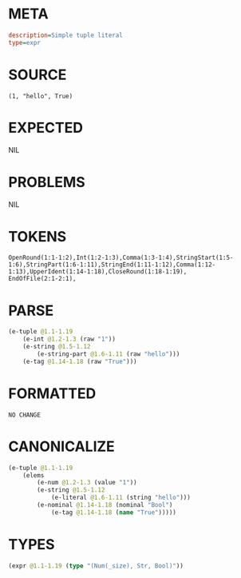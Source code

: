 # META
~~~ini
description=Simple tuple literal
type=expr
~~~
# SOURCE
~~~roc
(1, "hello", True)
~~~
# EXPECTED
NIL
# PROBLEMS
NIL
# TOKENS
~~~zig
OpenRound(1:1-1:2),Int(1:2-1:3),Comma(1:3-1:4),StringStart(1:5-1:6),StringPart(1:6-1:11),StringEnd(1:11-1:12),Comma(1:12-1:13),UpperIdent(1:14-1:18),CloseRound(1:18-1:19),
EndOfFile(2:1-2:1),
~~~
# PARSE
~~~clojure
(e-tuple @1.1-1.19
	(e-int @1.2-1.3 (raw "1"))
	(e-string @1.5-1.12
		(e-string-part @1.6-1.11 (raw "hello")))
	(e-tag @1.14-1.18 (raw "True")))
~~~
# FORMATTED
~~~roc
NO CHANGE
~~~
# CANONICALIZE
~~~clojure
(e-tuple @1.1-1.19
	(elems
		(e-num @1.2-1.3 (value "1"))
		(e-string @1.5-1.12
			(e-literal @1.6-1.11 (string "hello")))
		(e-nominal @1.14-1.18 (nominal "Bool")
			(e-tag @1.14-1.18 (name "True")))))
~~~
# TYPES
~~~clojure
(expr @1.1-1.19 (type "(Num(_size), Str, Bool)"))
~~~
